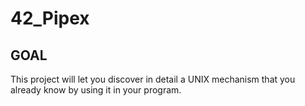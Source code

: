 # 42_Pipex
## GOAL
This project will let you discover in detail a UNIX mechanism that you already know by using it in your program.
